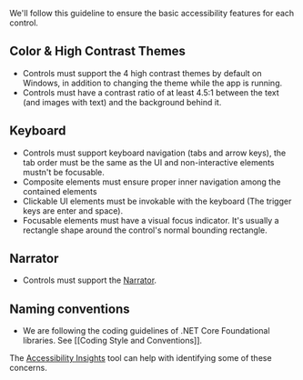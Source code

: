 We'll follow this guideline to ensure the basic accessibility features for each control.

## Color & High Contrast Themes
* Controls must support the 4 high contrast themes by default on Windows, in addition to changing the theme while the app is running.
* Controls must have a contrast ratio of at least 4.5:1 between the text (and images with text) and the background behind it.

## Keyboard
* Controls must support keyboard navigation (tabs and arrow keys), the tab order must be the same as the UI and non-interactive elements mustn't be focusable.
* Composite elements must ensure proper inner navigation among the contained elements
* Clickable UI elements must be invokable with the keyboard (The trigger keys are enter and space).
* Focusable elements must have a visual focus indicator. It's usually a rectangle shape around the control's normal bounding rectangle.

## Narrator
* Controls must support the [Narrator](https://support.microsoft.com/en-us/windows/chapter-1-introducing-narrator-7fe8fd72-541f-4536-7658-bfc37ddaf9c6).

## Naming conventions
* We are following the coding guidelines of .NET Core Foundational libraries. See [[Coding Style and Conventions]].

The [Accessibility Insights](https://accessibilityinsights.io/docs/en/windows/overview/) tool can help with identifying some of these concerns.